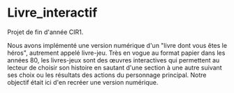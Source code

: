 # Livre_interactif
Projet de fin d'année CIR1.

Nous avons implémenté une version numérique d'un "livre dont vous êtes le héros", autrement appelé livre-jeu. Très en vogue au format papier dans les années 80, les livres-jeux sont des œuvres interactives qui permettent au lecteur de choisir son histoire en sautant d'une section à une autre suivant ses choix ou les résultats des actions du personnage principal. Notre objectif était ici d'en recréer une version numérique.
